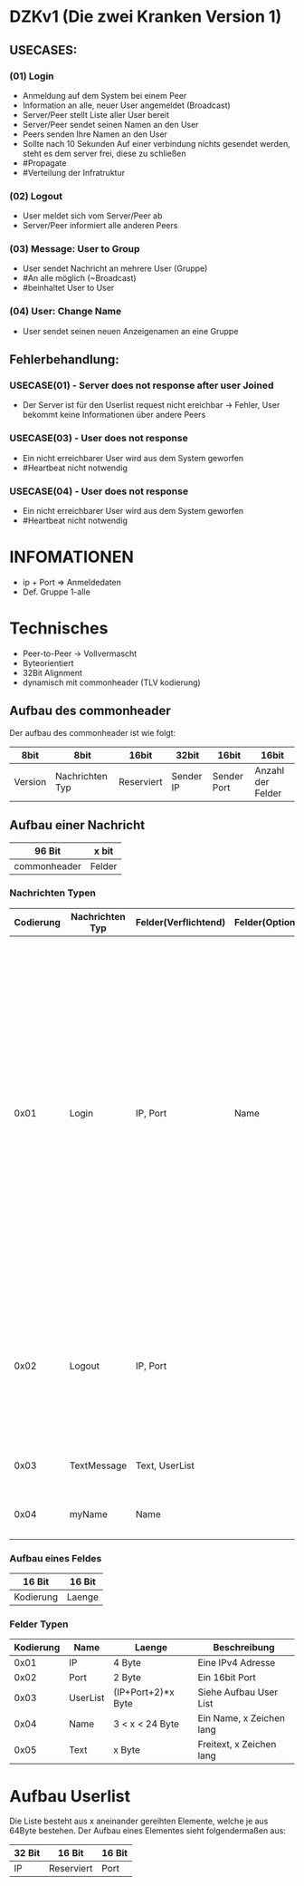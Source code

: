 # DZKv1 (Die zwei Kranken Version 1)

## USECASES:

### **(01) Login**
  - Anmeldung auf dem System bei einem Peer
  - Information an alle, neuer User angemeldet (Broadcast)
  - Server/Peer stellt Liste aller User bereit
  - Server/Peer sendet seinen Namen an den User
  - Peers senden Ihre Namen an den User
  - Sollte nach 10 Sekunden Auf einer verbindung nichts gesendet werden, steht es dem server frei, diese zu schließen 
  - #Propagate
  - #Verteilung der Infratruktur

### **(02) Logout**
  - User meldet sich vom Server/Peer ab
  - Server/Peer informiert alle anderen Peers

### **(03) Message: User to Group**
  - User sendet Nachricht an mehrere User (Gruppe)
  - #An alle möglich (~Broadcast)
  - #beinhaltet User to User
  
### **(04) User: Change Name**
  - User sendet seinen neuen Anzeigenamen an eine Gruppe

## **Fehlerbehandlung:**

### **USECASE(01) - Server does not response after user Joined**
  - Der Server ist für den Userlist request nicht ereichbar -> Fehler, User bekommt keine Informationen über andere Peers
 
### **USECASE(03) - User does not response**
  - Ein nicht erreichbarer User wird aus dem System geworfen
  - #Heartbeat nicht notwendig
  
### **USECASE(04) - User does not response**
  - Ein nicht erreichbarer User wird aus dem System geworfen
  - #Heartbeat nicht notwendig
  
# INFOMATIONEN
  - ip + Port => Anmeldedaten
  - Def. Gruppe 1-alle
  
# Technisches
  - Peer-to-Peer -> Vollvermascht
  - Byteorientiert
  - 32Bit Alignment
  - dynamisch mit commonheader (TLV kodierung)
  
## Aufbau des commonheader 
Der aufbau des commonheader ist wie folgt:

|  8bit   | 8bit           | 16bit      | 32bit     | 16bit       | 16bit             | 
|---------|----------------|------------|-----------|-------------|-------------------| 
| Version |Nachrichten Typ | Reserviert | Sender IP |Sender Port  | Anzahl der Felder |
  
## Aufbau einer Nachricht

| 96 Bit       | x bit  | 
|--------------|--------|
| commonheader | Felder | 
  
### Nachrichten Typen

| Codierung | Nachrichten Typ | Felder(Verflichtend) | Felder(Optional) | Beschreibung |
|-----------|-----------------|----------------------|------------------|--------------|
| 0x01      | Login           | IP, Port             | Name             | Ein User meldet sich beim System an. Der Client wird vom Empfänger in seine Peerlist aufgenommen. Falls eine Änderung in der Liste Auftritt wird der neue User an alle in dieser Liste enthaltenen Peers weitergeleitet. Dadurch erhält ein neu angemeldeter Client alle Adressen der anderen Peers (Er erhält die Login Nachricht welche weiter gereicht wird von jedem anderen Peer -> Absenderadresse). Sollte der Ermpfänger einen Namen haben, so wird eine myName Message an den neu angemeldeten User gesendet. | 
| 0x02      | Logout          | IP, Port             |                  | Der User meldet sich ab. Die Nachricht wird an alle dem Empfänger bekansten User weitergeleitet, sollte der Empfänger durch diese Nachricht eine Änderung an seiner User Liste vornehmen | 
| 0x03      | TextMessage     | Text, UserList       |                  | Eine Textnachricht wird an eine Gruppe von Peers gesendet |
| 0x04      | myName          | Name                 |                  | Gibt den Namen des Senders dem Empfänger bekannt |

### Aufbau eines Feldes 

| 16 Bit    | 16 Bit |
|-----------|--------|
| Kodierung | Laenge |

### Felder Typen

| Kodierung | Name     | Laenge             | Beschreibung             |
|-----------|----------|--------------------|--------------------------|
| 0x01      | IP       | 4 Byte             | Eine IPv4 Adresse        | 
| 0x02      | Port     | 2 Byte             | Ein 16bit Port           | 
| 0x03      | UserList | (IP+Port+2)*x Byte | Siehe Aufbau User List   |
| 0x04      | Name     | 3 < x < 24 Byte    | Ein Name, x Zeichen lang |
| 0x05      | Text     | x Byte             | Freitext, x Zeichen lang |

# Aufbau Userlist
Die Liste besteht aus x aneinander gereihten Elemente, welche je aus 64Byte bestehen. Der Aufbau eines Elementes sieht folgendermaßen aus:

| 32 Bit | 16 Bit     | 16 Bit |
|--------|------------|--------|
| IP     | Reserviert | Port   |

